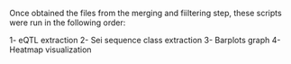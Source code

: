 Once obtained the files from the merging and fiiltering step, these scripts were run in the following order:

1- eQTL extraction
2- Sei sequence class extraction
3- Barplots graph
4- Heatmap visualization


